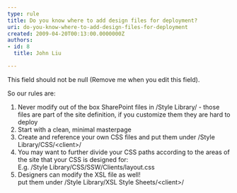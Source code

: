 ```yaml
---
type: rule
title: Do you know where to add design files for deployment?
uri: do-you-know-where-to-add-design-files-for-deployment
created: 2009-04-20T00:13:00.0000000Z
authors:
- id: 8
  title: John Liu

---
```




<span class='intro'> This field should not be null (Remove me when you edit this field). </span>

<p>So our rules are&#58;</p>
<ol>
<li>Never modify out of the box SharePoint files in /Style Library/ -&#160;those files are part of the site definition, if you customize them they are hard to deploy</li>
<li>Start with a clean, minimal masterpage</li>
<li>Create and reference&#160;your own CSS files and put them&#160;under /Style Library/CSS/&lt;client&gt;/</li>
<li>You may want to further divide your CSS paths according to the areas of the site that your CSS is designed for&#58;<br>E.g. /Style Library/CSS/SSW/Clients/layout.css</li>
<li>Designers can modify the XSL file as well!<br>put them under /Style Library/XSL Style Sheets/&lt;client&gt;/</li></ol>


